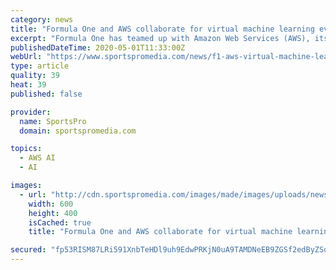 ```yaml
---
category: news
title: "Formula One and AWS collaborate for virtual machine learning event"
excerpt: "Formula One has teamed up with Amazon Web Services (AWS), its official cloud and machine learning partner, to create a virtual event that will see professional racers compete against amateur developers from around the world."
publishedDateTime: 2020-05-01T11:33:00Z
webUrl: "https://www.sportspromedia.com/news/f1-aws-virtual-machine-learning-esports"
type: article
quality: 39
heat: 39
published: false

provider:
  name: SportsPro
  domain: sportspromedia.com

topics:
  - AWS AI
  - AI

images:
  - url: "http://cdn.sportspromedia.com/images/made/images/uploads/news/danniel_ricciardo_aussie_gp_2020_600_400.jpg"
    width: 600
    height: 400
    isCached: true
    title: "Formula One and AWS collaborate for virtual machine learning event"

secured: "fp53RISM87LRi591XnbTeHDl9uh9EdwPRKjN0uA9TAMDNeEB9ZGSf2edByZSo96ucUdJOPf5De+NI3ozp/FtRbNdpo4iseirLWp4RqbYdxmZ6UBInJnp0/hc/qSnmhc4I05jBD0xKZmLnOxYoXRM3dI9RRPpbNpFRnwO4/LHPWd74kWTx1io1hJ9z83JHw/Lo66YVUK0PoeCWCZTXL8MbaT5qwzCW6JNX3fWVSbw/FCmtmLj7QUGs9EzVeB8+utf0Q8n/C4htj/hK4AadPsFl9AD+RGJ1i6cq6Lop/CToqhbTSH7CJeABeUiyPvhpg3RFv4bw+TyakNURn7uhEOeAbfECo5ixrWcwi6bGMJ4c/0vxCOzrKLn0bl8J4LvyXgjm9YioIwUuWvtkP+TXWYcHWh1GVb4rsrE/oaYnw1pb8S3ldYgQmPKGth66S48swAJheHyucdzTxryEuyMSzqrp+6Y0qjQZwhN5gvnQSiMfbw=;vQdo5JcmcCQvUCIYE55qhQ=="
---
```



